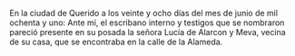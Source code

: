 En la ciudad de Querido a los veinte y ocho días del mes de junio de mil ochenta y uno: Ante mí, el escribano interno y testigos que se nombraron pareció presente en su posada la señora Lucía de Alarcon y Meva, vecina de su casa, que se encontraba en la calle de la Alameda.